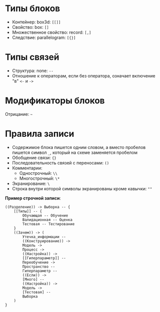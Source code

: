 # Типы блоков
* Контейнер: box3d: `[[]]`
* Свойство: box: `[]`
* Множественное свойство: record: `[,]`
* Следствие: parallelogram: `[{}]`

# Типы связей
* Структура: none: `--`
* Отношение к операторам, если без оператора, означает включение "в" `<-` и `->`

# Модификаторы блоков
Отрицание: `~`

# Правила записи
* Содержимое блока пишется одним словом, а вместо пробелов пишется символ `_`, 
который на схеме заменяется пробелом
* Обобщение связи: `{}`
* Последовательность связей с переносами: `()`
* Комментарии:
  * Однострочный: `\\`
  * Многострочный: `\*`
* Экранирование: `\`
* Строка внутри которой символы экранированы кроме кавычки: `""`

**Пример строчной записи**:
```
((Разделение)) -> Выборка -- {
    [[Типы]] -- {
        Обучающая -- Обучение
        Валидационная -- Оценка
        Тестовая -- Тестирование
    }
    ((Зачем)) -> (
        Утечка_информации -- 
        ((Конструирование)) -> 
        Модель ->
        Процесс ->
        ((Настройка)) -> 
        [[Гиперпараметр]] --
        Переобучение ->
        Пространство -- 
        Гиперпараметр --
        ((Если)) ->
        [Много] --
        ((Настройка)) ->
        Модель ->
        [Тестовая] -- 
        Выборка
    )
}
```